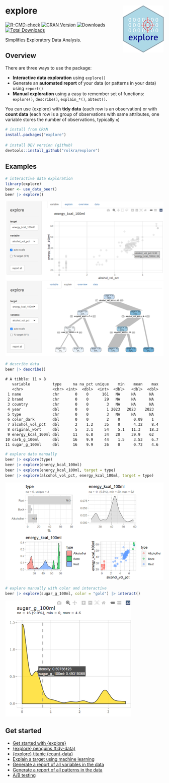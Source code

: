 # explore <img src="man/figures/logo.png" align="right" width="130" height="150"/>

<!-- badges: start -->

[![R-CMD-check](https://github.com/rolkra/explore/actions/workflows/R-CMD-check.yaml/badge.svg)](https://github.com/rolkra/explore/actions/workflows/R-CMD-check.yaml) [![CRAN Version](http://www.r-pkg.org/badges/version/explore)](https://cran.r-project.org/package=explore) [![Downloads](http://cranlogs.r-pkg.org/badges/explore)](https://cran.r-project.org/package=explore) [![Total Downloads](http://cranlogs.r-pkg.org/badges/grand-total/explore)](https://cran.r-project.org/package=explore)

<!-- badges: end -->

Simplifies Exploratory Data Analysis.

## Overview

There are three ways to use the package:

-   **Interactive data exploration** using `explore()`
-   Generate an **automated report** of your data (or patterns in your data) using `report()`
-   **Manual exploration** using a easy to remember set of functions: `explore()`, `describe()`, `explain_*()`, `abtest()`.

You can use {explore} with **tidy data** (each row is an observation) or with **count data** (each row is a group of observations with same attributes, one variable stores the number of observations, typically `n`)

``` r
# install from CRAN
install.packages("explore")

# install DEV version (github)
devtools::install_github("rolkra/explore")
```

## Examples

``` r
# interactive data exploration
library(explore)
beer <- use_data_beer()
beer |> explore()
```

<img src="man/figures/explore-beer-target.png" alt="explore variable + target" width="600"/>

<img src="man/figures/explore-beer-tree.png" alt="explore target using a decisoion tree" width="600"/>

``` r
# describe data
beer |> describe()
```

```         
# A tibble: 11 × 8
   variable          type     na na_pct unique    min    mean    max
   <chr>             <chr> <int>  <dbl>  <int>  <dbl>   <dbl>  <dbl>
 1 name              chr       0    0      161   NA     NA      NA  
 2 brand             chr       0    0       29   NA     NA      NA  
 3 country           chr       0    0        3   NA     NA      NA  
 4 year              dbl       0    0        1 2023   2023    2023  
 5 type              chr       0    0        3   NA     NA      NA  
 6 color_dark        dbl       0    0        2    0      0.09    1  
 7 alcohol_vol_pct   dbl       2    1.2     35    0      4.32    8.4
 8 original_wort     dbl       5    3.1     54    5.1   11.3    18.3
 9 energy_kcal_100ml dbl      11    6.8     34   20     39.9    62  
10 carb_g_100ml      dbl      16    9.9     44    1.5    3.53    6.7
11 sugar_g_100ml     dbl      16    9.9     26    0      0.72    4.6
```

``` r
# explore data manually
beer |> explore(type)
beer |> explore(energy_kcal_100ml)
beer |> explore(energy_kcal_100ml, target = type)
beer |> explore(alcohol_vol_pct, energy_kcal_100ml, target = type)
```

<img src="man/figures/explore-beer-plots.png" alt="explore data manual" width="600"/>

``` r
# explore manually with color and interactive
beer |> explore(sugar_g_100ml, color = "gold") |> interact()
```

<img src="man/figures/explore-beer-interact.png" alt="explore with color and interactive" width="400"/>


## Get started

* [Get started with {explore}](https://rolkra.github.io/explore/articles/explore.html)
* [{explore} penguins (tidy-data)](https://rolkra.github.io/explore/articles/explore-penguins.html)
* [{explore} titanic (count-data)](https://rolkra.github.io/explore/articles/explore-penguins.html)
* [Explain a target using machine learning](https://rolkra.github.io/explore/articles/explain.html)
* [Generate a report of all variables in the  data](https://rolkra.github.io/explore/articles/report.html)
* [Generate a report of all patterns in the  data](https://rolkra.github.io/explore/articles/report-target.html)
* [A/B testing](https://rolkra.github.io/explore/articles/abtest.html)

